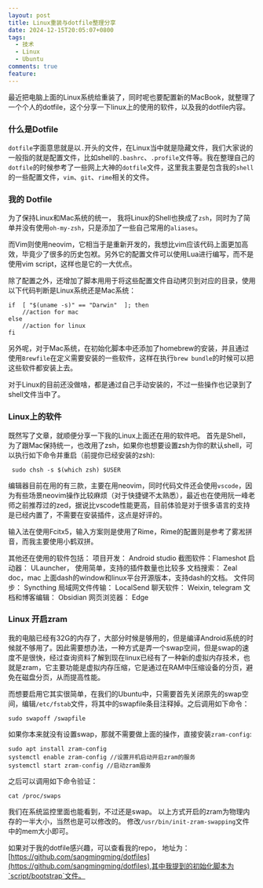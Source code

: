 ```yaml
---
layout: post
title: Linux重装与dotfile整理分享
date: 2024-12-15T20:05:07+0800
tags:
  - 技术
  - Linux
  - Ubuntu
comments: true
feature:
---
```


最近把电脑上面的Linux系统给重装了，同时呢也要配置新的MacBook，就整理了一个个人的dotfile，这个分享一下linux上的使用的软件，以及我的dotfile内容。

<!--more-->

### 什么是Dotfile

`dotfile`字面意思就是以`.`开头的文件，在Linux当中就是隐藏文件，我们大家说的一般指的就是配置文件，比如shell的`.bashrc`、`.profile`文件等。我在整理自己的`dotfile`的时候参考了一些网上大神的`dotfile`文件，这里我主要是包含我的`shell`的一些配置文件，`vim`、`git`、`rime`相关的文件。

### 我的 Dotfile
为了保持Linux和Mac系统的统一， 我将Linux的Shell也换成了`zsh`，同时为了简单并没有使用`oh-my-zsh`，只是添加了一些自己常用的`aliases`。

而Vim则使用neovim，它相当于是重新开发的，我想比vim应该代码上面更加高效，毕竟少了很多的历史包袱。另外它的配置文件可以使用Lua进行编写，而不是使用vim script，这样也是它的一大优点。

除了配置之外，还增加了脚本用用于将这些配置文件自动拷贝到对应的目录，使用以下代码判断是Linux系统还是Mac系统：
```shell
if  [ "$(uname -s)" == "Darwin"  ]; then
	//action for mac
else
	//action for linux
fi
```

另外呢，对于Mac系统，在初始化脚本中还添加了homebrew的安装，并且通过使用`Brewfile`在定义需要安装的一些软件，这样在执行`brew bundle`的时候可以把这些软件都安装上去。

对于Linux的目前还没做啥，都是通过自己手动安装的，不过一些操作也记录到了shell文件当中了。

### Linux上的软件
既然写了文章，就顺便分享一下我的Linux上面还在用的软件吧。
首先是Shell，为了跟Mac保持统一，也改用了zsh，如果你也想要设置zsh为你的默认shell，可以执行如下命令并重启（前提你已经安装的zsh):
```shell
 sudo chsh -s $(which zsh) $USER
```

编辑器目前在用的有三款，主要在用neovim，同时代码文件还会使用`vscode`，因为有些场景neovim操作比较麻烦（对于快捷键不太熟悉），最近也在使用阮一峰老师之前推荐过的zed，据说比vscode性能更高，目前体验是对于很多语言的支持是已经内置了，不需要在安装插件，这点是好评的。

输入法在使用Fcitx5，输入方案则是使用了Rime，Rime的配置则是参考了雾凇拼音，而我主要使用小鹤双拼。

其他还在使用的软件包括：
项目开发： Android studio
截图软件：Flameshot
启动器： ULauncher， 使用简单，支持的插件数量也比较多
文档搜索： Zeal doc，mac 上面dash的window和linux平台开源版本，支持dash的文档。
文件同步： Syncthing
局域网文件传输： LocalSend
聊天软件： Weixin, telegram
文档和博客编辑： Obsidian
网页浏览器： Edge

### Linux 开启zram
我的电脑已经有32G的内存了，大部分时候是够用的，但是编译Android系统的时候就不够用了。因此需要想办法，一种方式是弄一个swap空间，但是swap的速度不是很快，经过查询资料了解到现在linux已经有了一种新的虚拟内存技术，也就是zram，它主要功能是虚拟内存压缩，它是通过在RAM中压缩设备的分页，避免在磁盘分页，从而提高性能。

而想要启用它其实很简单，在我们的Ubuntu中，只需要首先关闭原先的swap空间，编辑`/etc/fstab`文件，将其中的swapfile条目注释掉。之后调用如下命令：
```shell
sudo swapoff /swapfile
```
如果你本来就没有设置swap，那就不需要做上面的操作，直接安装`zram-config`:
```shell
sudo apt install zram-config
systemctl enable zram-config //设置开机启动开启zram的服务
systemctl start zram-config //启动zram服务
```
之后可以调用如下命令验证：
```shell
cat /proc/swaps
```
我们在系统监控里面也能看到，不过还是swap。
以上方式开启的zram为物理内存的一半大小，当然也是可以修改的。
修改`/usr/bin/init-zram-swapping`文件中的mem大小即可。

如果对于我的dotfile感兴趣，可以查看我的repo， 地址为： [https://github.com/sangmingming/dotfiles](https://github.com/sangmingming/dotfiles),其中我提到的初始化脚本为`script/bootstrap`文件。